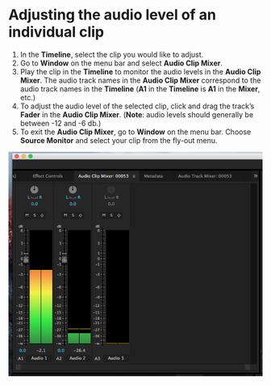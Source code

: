 # Adjusting the audio level of an individual clip

1. In the **Timeline**, select the clip you would like to adjust.
2. Go to **Window** on the menu bar and select **Audio Clip Mixer**.
3. Play the clip in the **Timeline** to monitor the audio levels in the **Audio Clip Mixer**. The audio track names in the **Audio Clip Mixer** correspond to the audio track names in the **Timeline** \(**A1** in the **Timeline** is **A1** in the **Mixer**, etc.\)
4. To adjust the audio level of the selected clip, click and drag the track’s **Fader** in the **Audio Clip Mixer**. \(**Note**: audio levels should generally be between -12 and -6 db.\)
5. To exit the **Audio Clip Mixer**, go to **Window** on the menu bar. Choose **Source Monitor** and select your clip from the fly-out menu.

![](../.gitbook/assets/audio-clip-mixer.png)

